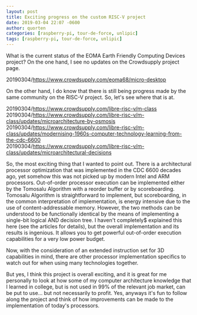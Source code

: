```yaml
---
layout: post
title: Exciting progress on the custom RISC-V project
date: 2019-03-04 22:07 -0600
author: quorten
categories: [raspberry-pi, tour-de-force, unlipic]
tags: [raspberry-pi, tour-de-force, unlipic]
---
```


What is the current status of the EOMA Earth Friendly Computing
Devices project?  On the one hand, I see no updates on the Crowdsupply
project page.

20190304/https://www.crowdsupply.com/eoma68/micro-desktop

On the other hand, I do know that there is still being progress made
by the same community on the RISC-V project.  So, let's see where that
is at.

20190304/https://www.crowdsupply.com/libre-risc-v/m-class  
20190304/https://www.crowdsupply.com/libre-risc-v/m-class/updates/microarchitecture-by-osmosis  
20190304/https://www.crowdsupply.com/libre-risc-v/m-class/updates/modernising-1960s-computer-technology-learning-from-the-cdc-6600  
20190304/https://www.crowdsupply.com/libre-risc-v/m-class/updates/microarchitectural-decisions

So, the most exciting thing that I wanted to point out.  There is a
architectural processor optimization that was implemented in the CDC
6600 decades ago, yet somehow this was not picked up by modern Intel
and ARM processors.  Out-of-order processor execution can be
implemented either by the Tomosalu Algorithm with a reorder buffer or
by scoreboarding.  Tomosalu Algorithm is straightforward to implement,
but scoreboarding, in the common interpretation of implementation, is
energy intensive due to the use of content-addressable memory.
However, the two methods can be understood to be functionally
identical by the means of implementing a single-bit logical AND
decision tree.  I haven't completely$ explained this here (see the
articles for details), but the overall implementation and its results
is ingenious.  It allows you to get powerful out-of-order execution
capabilities for a very low power budget.

<!-- more -->

Now, with the consideration of an extended instruction set for 3D
capabilities in mind, there are other processor implementation
specifics to watch out for when using many technologies together.

But yes, I think this project is overall exciting, and it is great for
me personally to look at how some of my computer architecture
knowledge that I learned in college, but is not used in 99% of the
relevant job market, can be put to use... but not necessarily to
profit.  Yes, anyways it's fun to follow along the project and think
of how improvements can be made to the implementation of today's
processors.
